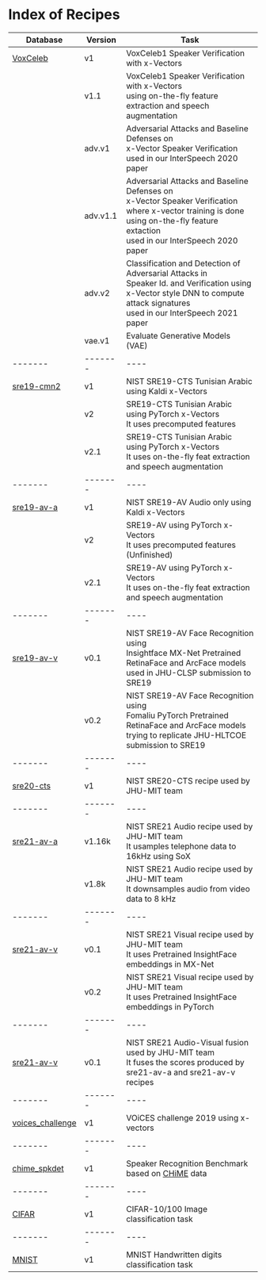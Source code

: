 # Index of Recipes

| Database | Version | Task |
| -------- | ------- | ---- |
| [VoxCeleb](http://www.robots.ox.ac.uk/~vgg/data/voxceleb) | v1 | VoxCeleb1 Speaker Verification with x-Vectors |
| | v1.1 | VoxCeleb1 Speaker Verification with x-Vectors <br> using on-the-fly feature extraction and speech augmentation |
| | adv.v1 | Adversarial Attacks and Baseline Defenses on <br> x-Vector Speaker Verification <br> used in our InterSpeech 2020 paper|
| | adv.v1.1 | Adversarial Attacks and Baseline Defenses on <br> x-Vector Speaker Verification <br> where x-vector training is done using on-the-fly feature extaction <br> used in our InterSpeech 2020 paper|
| | adv.v2 | Classification and Detection of Adversarial Attacks in <br> Speaker Id. and Verification using <br> x-Vector style DNN to compute attack signatures <br> used in our InterSpeech 2021 paper |
| | vae.v1 | Evaluate Generative Models (VAE) |
| ------- | ------- | ---- |
| [sre19-cmn2](https://www.nist.gov/itl/iad/mig/nist-2019-speaker-recognition-evaluation) | v1 | NIST SRE19-CTS Tunisian Arabic using Kaldi x-Vectors |
| | v2 | SRE19-CTS Tunisian Arabic using PyTorch x-Vectors <br> It uses precomputed features |
| | v2.1 | SRE19-CTS Tunisian Arabic using PyTorch x-Vectors <br> It uses on-the-fly feat extraction and speech augmentation |
| ------- | ------- | ---- |
| [sre19-av-a](https://www.nist.gov/itl/iad/mig/nist-2019-speaker-recognition-evaluation) | v1 | NIST SRE19-AV Audio only using Kaldi x-Vectors |
| | v2 | SRE19-AV using PyTorch x-Vectors <br> It uses precomputed features (Unfinished)|
| | v2.1 | SRE19-AV using PyTorch x-Vectors <br> It uses on-the-fly feat extraction and speech augmentation |
| ------- | ------- | ---- |
| [sre19-av-v](https://www.nist.gov/itl/iad/mig/nist-2019-speaker-recognition-evaluation) | v0.1 | NIST SRE19-AV Face Recognition using <br> Insightface MX-Net Pretrained RetinaFace and ArcFace models <br> used in JHU-CLSP submission to SRE19 |
| | v0.2 | NIST SRE19-AV Face Recognition using <br> Fomaliu PyTorch Pretrained RetinaFace and ArcFace models <br> trying to replicate JHU-HLTCOE submission to SRE19 |
| ------- | ------- | ---- |
| [sre20-cts](https://www.nist.gov/publications/nist-2020-cts-speaker-recognition-challenge-evaluation-plan) | v1 | NIST SRE20-CTS recipe used by JHU-MIT team |
| ------- | ------- | ---- |
| [sre21-av-a](https://www.nist.gov/itl/iad/mig/nist-2021-speaker-recognition-evaluation-sre21) | v1.16k | NIST SRE21 Audio recipe used by JHU-MIT team <br> It usamples telephone data to 16kHz using SoX |
| | v1.8k | NIST SRE21 Audio recipe used by JHU-MIT team <br> It downsamples audio from video data to 8 kHz |
| ------- | ------- | ---- |
| [sre21-av-v](https://www.nist.gov/itl/iad/mig/nist-2021-speaker-recognition-evaluation-sre21) | v0.1 | NIST SRE21 Visual recipe used by JHU-MIT team <br> It uses Pretrained InsightFace embeddings in MX-Net |
| | v0.2 | NIST SRE21 Visual recipe used by JHU-MIT team <br> It uses Pretrained InsightFace embeddings in PyTorch |
| ------- | ------- | ---- |
| [sre21-av-v](https://www.nist.gov/itl/iad/mig/nist-2021-speaker-recognition-evaluation-sre21) | v0.1 | NIST SRE21 Audio-Visual fusion used by JHU-MIT team <br> It fuses the scores produced by sre21-av-a and sre21-av-v recipes |
| ------- | ------- | ---- |
| [voices_challenge](https://iqtlabs.github.io/voices/downloads/) | v1 | VOiCES challenge 2019 using x-vectors |
| ------- | ------- | ---- |
| [chime_spkdet](https://www.isca-speech.org/archive/Interspeech_2019/pdfs/2174.pdf) | v1 | Speaker Recognition Benchmark based on [CHiME](http://spandh.dcs.shef.ac.uk/chime_challenge/CHiME5/data.html) data |
| ------- | ------- | ---- |
| [CIFAR](https://www.cs.toronto.edu/~kriz/cifar.html) | v1 | CIFAR-10/100 Image classification task|
| ------- | ------- | ---- |
| [MNIST](http://yann.lecun.com/exdb/mnist/) | v1 | MNIST Handwritten digits classification task|
